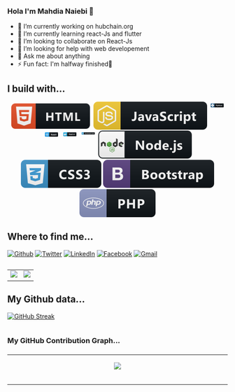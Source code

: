 

### Hola I'm Mahdia Naiebi 👋



- 🔭 I’m currently working on hubchain.org
- 🌱 I’m currently learning react-Js and flutter
- 👯 I’m looking to collaborate on React-Js
- 🤔 I’m looking for help with web developement
- 💬 Ask me about anything
- ⚡ Fun fact: I'm halfway  finished🤩



## I build with...
<p align="center">
  <!-- For more icons please follow  https://github.com/MikeCodesDotNET/ColoredBadges -->
  <img src="https://raw.githubusercontent.com/8bithemant/8bithemant/master/svg/dev/languages/html.svg" alt="html" style="vertical-align:top; margin:4px; width:180px;">
  <img src="https://raw.githubusercontent.com/8bithemant/8bithemant/master/svg/dev/languages/js.svg" alt="js" style="vertical-align:top; ">
  <img src="https://raw.githubusercontent.com/8bithemant/8bithemant/master/svg/dev/languages/python.svg" alt="python" style="vertical-align:top; margin:4px; width:30px;">
<!--   <img src="./includes/java.svg" alt="java" style="vertical-align:top; margin:4px; width:30px;"> -->
<!--   <img src="./includes/css.svg" alt="css" style="vertical-align:top; margin:4px; width:30px;"> -->
  <img src="https://raw.githubusercontent.com/8bithemant/8bithemant/master/svg/dev/frameworks/react.svg" alt="react" style="vertical-align:top; margin:4px; width:30px;">
<!-- <img src="./includes/bootstrap.svg" alt="bootsrap" style="vertical-align:top; margin:4px; width:30px;"> -->
   <img src="https://github.com/MikeCodesDotNET/ColoredBadges/blob/master/svg/dev/tools/docker.svg" alt="docker" style="vertical-align:top; margin:4px; width:30px;">
   <img src="https://github.com/MikeCodesDotNET/ColoredBadges/blob/master/svg/dev/tools/visualstudio_code.svg" alt="visualstudio_code" style="vertical-align:top; margin:4px; width:30px;">
  <img src=https://raw.githubusercontent.com/MikeCodesDotNET/ColoredBadges/master/svg/dev/frameworks/nodejs.svg>
    <img src=https://raw.githubusercontent.com/MikeCodesDotNET/ColoredBadges/master/svg/dev/languages/css3.svg>
    <img src=https://raw.githubusercontent.com/MikeCodesDotNET/ColoredBadges/master/svg/dev/frameworks/bootstrap.svg>
    <img src=https://raw.githubusercontent.com/MikeCodesDotNET/ColoredBadges/master/svg/dev/languages/php.svg>
  
  
 
</p>

  
  
## Where to find me...

[![Github](https://img.shields.io/badge/GitHub-%2312100E.svg?&style=for-the-badge&logo=Github&logoColor=white)](https://github.com/MAHDIA001)
[![Twitter](https://img.shields.io/badge/twitter-%231DA1F2.svg?&style=for-the-badge&logo=twitter&logoColor=white)](https://twitter.com/mahdia00734562/)
[![LinkedIn](https://img.shields.io/badge/linkedin-%230077B5.svg?&style=for-the-badge&logo=linkedin&logoColor=white)](https://www.linkedin.com/in/mahdia-naiebi-614b23216/)
[![Facebook](https://img.shields.io/badge/facebook-%230077B5.svg?&style=for-the-badge&logo=facebook&logoColor=white)](https://www.facebook.com/arsheeda.shayan.7/)
[![Gmail](https://img.shields.io/badge/gmail-%230077B5.svg?&style=for-the-badge&logo=gmail&logoColor=white)](https://mahdianaiebi@gmail.com)
<!-- [![codepen](https://img.shields.io/badge/codepen-%230077B5.svg?&style=for-the-badge&logo=codepen&logoColor=white)](https://codepen.io/Nelofar2000) -->

<table>
   
   <table width="100%">
   <tr>
      <td>
         <img height="180em" src="https://github-readme-stats.vercel.app/api?username=MAHDIA001&show_icons=true&hide_border=true&theme=tokyonight&bg_color=0,52fa5a21,4dfcff21,c64dff21" />
      </td>
      <td>
         <img height="180em" src="https://github-readme-stats.vercel.app/api/top-langs/?username=MAHDIA001&show_icons=true&hide_border=true&layout=compact&langs_count=8&bg_color=0,52fa5a21,4dfcff21,c64dff21&theme=tokyonight" />      
      </td>
   
   </tr>
<!-- https://github-readme-stats.vercel.app/api/top-langs/?username=MAHDIA001&show_icons=true&hide_border=true&layout=compact&langs_count=8&bg_color=0,52fa5a21,4dfcff21,c64dff21&theme=tokyonight -->
<table>
  
     
## My Github data...
    
  [![GitHub Streak](https://github-readme-streak-stats.herokuapp.com/?user=MAHDIA001&theme=buefy-dark)](https://git.io/streak-stats)


  
  <table>
  <h3>My GitHub Contribution Graph... <h3><hr>

 <p align="center">
 <img width="830" src="https://activity-graph.herokuapp.com/graph?username=MAHDIA001&theme=react-dark&hide_border=true&area=true" />
 </p>
</table><hr>
